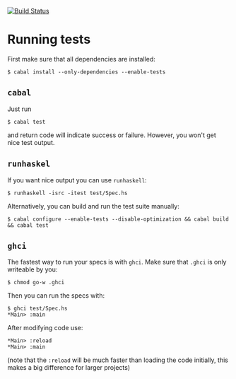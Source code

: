 [![Build Status](https://travis-ci.org/sol/hspec-example.png)](https://travis-ci.org/sol/hspec-example)

# Running tests

First make sure that all dependencies are installed:

```
$ cabal install --only-dependencies --enable-tests
```

## `cabal`

Just run

```
$ cabal test
```

and return code will indicate success or failure.  However, you won't get nice
test output.

## `runhaskel`

If you want nice output you can use `runhaskell`:

```
$ runhaskell -isrc -itest test/Spec.hs
```

Alternatively, you can build and run the test suite manually:

```
$ cabal configure --enable-tests --disable-optimization && cabal build && cabal test
```

## `ghci`

The fastest way to run your specs is with `ghci`.  Make sure that `.ghci` is
only writeable by you:

```
$ chmod go-w .ghci
```

Then you can run the specs with:

```
$ ghci test/Spec.hs
*Main> :main
```

After modifying code use:

```
*Main> :reload
*Main> :main
```

(note that the `:reload` will be much faster than loading the code initially,
this makes a big difference for larger projects)
